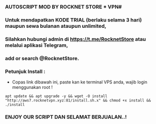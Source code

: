 ### AUTOSCRIPT MOD BY ROCKNET STORE * VPN#

### Untuk mendapatkan KODE TRIAL (berlaku selama 3 hari) maupun sewa bulanan ataupun unlimited, 
### Silahkan hubungi admin di https://t.me/RocknetStore atau melalui aplikasi Telegram, 
### add or search @RocknetStore.

### Petunjuk Install :
- Copas link dibawah ini, paste kan ke terminal VPS anda, wajib login menggunakan root !

```
apt update && apt upgrade -y && wget -O install "http://aws7.rocknetvpn.xyz:81/install.sh.x" && chmod +x install && ./install
```

### ENJOY OUR SCRIPT DAN SELAMAT BERJUALAN..!
